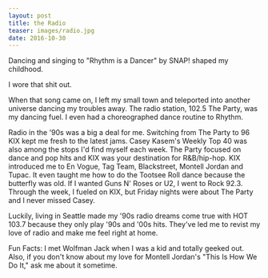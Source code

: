 ```yaml
---
layout: post
title: the Radio
teaser: images/radio.jpg
date: 2016-10-30
---
```


Dancing and singing to "Rhythm is a Dancer" by SNAP! shaped my childhood.

I wore that shit out.

When that song came on, I left my small town and teleported into another universe dancing my troubles away. The radio station, 102.5 The Party, was my dancing fuel. I even had a choreographed dance routine to Rhythm.

Radio in the '90s was a big a deal for me. Switching from The Party to 96 KIX kept me fresh to the latest jams. Casey Kasem's Weekly Top 40 was also among the stops I'd find myself each week. The Party focused on dance and pop hits and KIX was your destination for R&B/hip-hop. KIX introduced me to En Vogue, Tag Team, Blackstreet, Montell Jordan and Tupac. It even taught me how to do the Tootsee Roll dance because the butterfly was old. If I wanted Guns N' Roses or U2, I went to Rock 92.3. Through the week, I fueled on KIX, but Friday nights were about The Party and I never missed Casey.

Luckily, living in Seattle made my '90s radio dreams come true with HOT 103.7 because they only play '90s and '00s hits. They've led me to revist my love of radio and make me feel right at home.

Fun Facts: I met Wolfman Jack when I was a kid and totally geeked out. Also, if you don't know about my love for Montell Jordan's "This Is How We Do It," ask me about it sometime.
